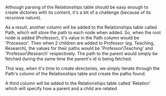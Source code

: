 Although parsing of the Relationships table should be easy enough to create dictories with its content, it's a bit of a challenge (because of its recursive nature).

As a result, another column will be added to the Relationships table called Path, which will store the path to each node when added. So, when the root node is added (Professor), it's value in the Path column would be 'Processor'. Then when 2 children are added to Professor (eg. Teaching, Research), the values for their paths would be 'Professor\Teaching' and 'Professor\Research' respectively. The path to the parent would simply be fetched during the same time the parent's id is being fetched.

This way, when it's time to create directories, we simply iterate through the Path's column of the Relationships table and create the paths found.

A third column will be added to the Relationships table called 'Relation' which will specify how a parent and a child are related